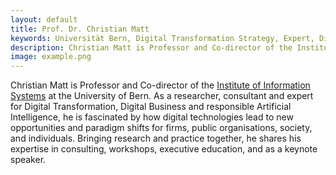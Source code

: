 ```yaml
---
layout: default
title: Prof. Dr. Christian Matt
keywords: Universität Bern, Digital Transformation Strategy, Expert, Digital Business, Responsible Artificial Intelligence, Professor
description: Christian Matt is Professor and Co-director of the Institute of Information Systems at the University of Bern. As a researcher, consultant and expert for Digital Transformation, Digital Business and Responsible Artificial Intelligence, he is fascinated by how digital technologies lead to new opportunities and paradigm shifts for firms, public organisations, society, and individuals.
image: example.png
---
```


Christian Matt is Professor and Co-director of the <a class=link target=_blank href="https://www.iwi.unibe.ch/index_ger.html">Institute of Information Systems<i class="bi bi-box-arrow-up-right icon"></i></a> at the University of Bern. As a researcher, 
consultant and expert for Digital Transformation, Digital Business and responsible Artificial Intelligence, he is fascinated
by how digital technologies lead to new opportunities and paradigm shifts for firms, public organisations, society, and individuals.
Bringing research and practice together, he shares his expertise in consulting, workshops, executive education, and as a keynote speaker.
